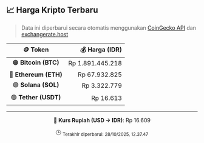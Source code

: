 

<!-- HARGA_KRIPTO -->
## 📈 Harga Kripto Terbaru

> Data ini diperbarui secara otomatis menggunakan [CoinGecko API](https://www.coingecko.com/) dan [exchangerate.host](https://exchangerate.host/)

<div align="center">

| 🪙 Token | 💰 Harga (IDR) |
|:------:|---------------:|
| 🟠 **Bitcoin (BTC)**   | Rp 1.891.445.218 |
| 🔵 **Ethereum (ETH)**  | Rp 67.932.825 |
| 🟣 **Solana (SOL)**    | Rp 3.322.779 |
| 🟢 **Tether (USDT)**   | Rp 16.613 |

---

💱 **Kurs Rupiah (USD → IDR)**: Rp 16.609

🕒 <sub>Terakhir diperbarui: 28/10/2025, 12.37.47</sub>

</div>
<!-- /HARGA_KRIPTO -->